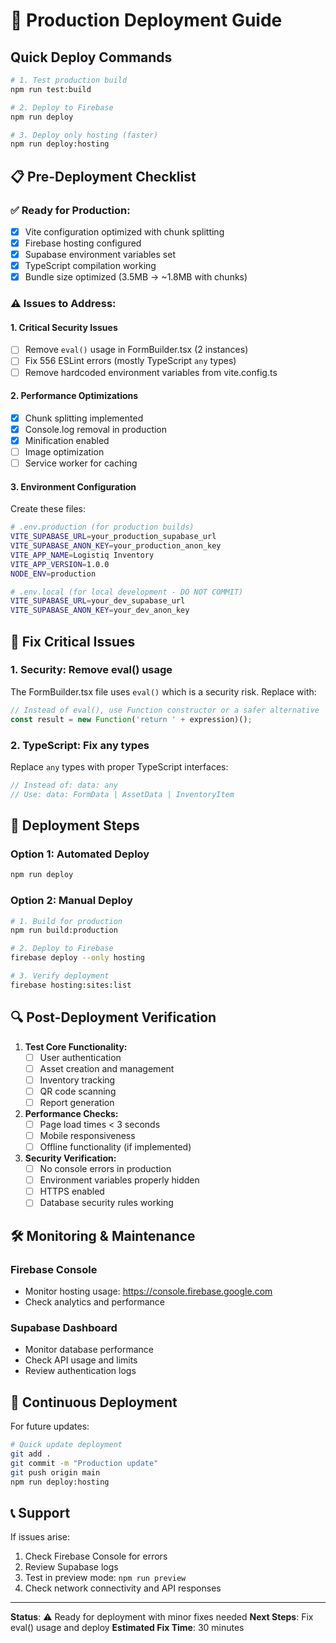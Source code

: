 # 🚀 Production Deployment Guide

## Quick Deploy Commands

```bash
# 1. Test production build
npm run test:build

# 2. Deploy to Firebase
npm run deploy

# 3. Deploy only hosting (faster)
npm run deploy:hosting
```

## 📋 Pre-Deployment Checklist

### ✅ **Ready for Production:**
- [x] Vite configuration optimized with chunk splitting
- [x] Firebase hosting configured 
- [x] Supabase environment variables set
- [x] TypeScript compilation working
- [x] Bundle size optimized (3.5MB → ~1.8MB with chunks)

### ⚠️ **Issues to Address:**

#### 1. **Critical Security Issues**
- [ ] Remove `eval()` usage in FormBuilder.tsx (2 instances)
- [ ] Fix 556 ESLint errors (mostly TypeScript `any` types)
- [ ] Remove hardcoded environment variables from vite.config.ts

#### 2. **Performance Optimizations**
- [x] Chunk splitting implemented
- [x] Console.log removal in production
- [x] Minification enabled
- [ ] Image optimization
- [ ] Service worker for caching

#### 3. **Environment Configuration**
Create these files:
```bash
# .env.production (for production builds)
VITE_SUPABASE_URL=your_production_supabase_url
VITE_SUPABASE_ANON_KEY=your_production_anon_key
VITE_APP_NAME=Logistiq Inventory
VITE_APP_VERSION=1.0.0
NODE_ENV=production

# .env.local (for local development - DO NOT COMMIT)
VITE_SUPABASE_URL=your_dev_supabase_url
VITE_SUPABASE_ANON_KEY=your_dev_anon_key
```

## 🔧 Fix Critical Issues

### 1. Security: Remove eval() usage
The FormBuilder.tsx file uses `eval()` which is a security risk. Replace with:
```javascript
// Instead of eval(), use Function constructor or a safer alternative
const result = new Function('return ' + expression)();
```

### 2. TypeScript: Fix any types
Replace `any` types with proper TypeScript interfaces:
```typescript
// Instead of: data: any
// Use: data: FormData | AssetData | InventoryItem
```

## 🚀 Deployment Steps

### Option 1: Automated Deploy
```bash
npm run deploy
```

### Option 2: Manual Deploy
```bash
# 1. Build for production
npm run build:production

# 2. Deploy to Firebase
firebase deploy --only hosting

# 3. Verify deployment
firebase hosting:sites:list
```

## 🔍 Post-Deployment Verification

1. **Test Core Functionality:**
   - [ ] User authentication
   - [ ] Asset creation and management
   - [ ] Inventory tracking
   - [ ] QR code scanning
   - [ ] Report generation

2. **Performance Checks:**
   - [ ] Page load times < 3 seconds
   - [ ] Mobile responsiveness
   - [ ] Offline functionality (if implemented)

3. **Security Verification:**
   - [ ] No console errors in production
   - [ ] Environment variables properly hidden
   - [ ] HTTPS enabled
   - [ ] Database security rules working

## 🛠️ Monitoring & Maintenance

### Firebase Console
- Monitor hosting usage: https://console.firebase.google.com
- Check analytics and performance

### Supabase Dashboard
- Monitor database performance
- Check API usage and limits
- Review authentication logs

## 🔄 Continuous Deployment

For future updates:
```bash
# Quick update deployment
git add .
git commit -m "Production update"
git push origin main
npm run deploy:hosting
```

## 📞 Support

If issues arise:
1. Check Firebase Console for errors
2. Review Supabase logs
3. Test in preview mode: `npm run preview`
4. Check network connectivity and API responses

---

**Status**: ⚠️ Ready for deployment with minor fixes needed
**Next Steps**: Fix eval() usage and deploy
**Estimated Fix Time**: 30 minutes 
